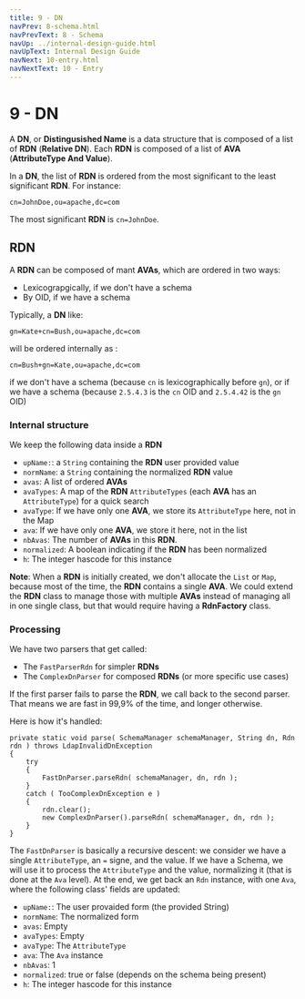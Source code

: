 ```yaml
---
title: 9 - DN
navPrev: 8-schema.html
navPrevText: 8 - Schema
navUp: ../internal-design-guide.html
navUpText: Internal Design Guide
navNext: 10-entry.html
navNextText: 10 - Entry
---
```


# 9 - DN

A **DN**, or **Distingusished Name** is a data structure that is composed of a list of **RDN** (**Relative DN**). Each **RDN** is composed of a list of **AVA** (**AttributeType And Value**).

In a **DN**, the list of **RDN** is ordered from the most significant to the least significant **RDN**. For instance:

	cn=JohnDoe,ou=apache,dc=com

The most significant **RDN** is ```cn=JohnDoe```.

## RDN

A **RDN** can be composed of mant **AVAs**, which are ordered in two ways:
* Lexicograpgically, if we don't have a schema
* By OID, if we have a schema

Typically, a **DN** like:

	gn=Kate+cn=Bush,ou=apache,dc=com

will be ordered internally as :

	cn=Bush+gn=Kate,ou=apache,dc=com	

if we don't have a schema (because ```cn``` is lexicographically before ```gn```), or if we have a schema (because ```2.5.4.3``` is the ```cn``` OID and ```2.5.4.42``` is the ```gn``` OID)

### Internal structure

We keep the following data inside a **RDN**

* ```upName:```: a ```String``` containing the **RDN** user provided value
* ```normName```: a ```String``` containing the normalized **RDN** value
* ```avas```: A list of ordered **AVAs**
* ```avaTypes```: A map of the **RDN** ```AttributeTypes``` (each **AVA** has an ```AttributeType```) for a quick search
* ```avaType```: If we have only one **AVA**, we store its ```AttributeType``` here, not in the Map
* ```ava```: If we have only one **AVA**, we store it here, not in the list
* ```nbAvas```: The number of **AVAs** in this **RDN**.
* ```normalized```: A boolean indicating if the **RDN** has been normalized
* ```h```: The integer hascode for this instance


**Note**: When a **RDN** is initially created, we don't allocate the ```List``` or ```Map```, because most of the time, the **RDN** contains a single **AVA**. We could extend the **RDN** class to manage those with multiple **AVAs** instead of managing all in one single class, but that would require having a **RdnFactory** class.

### Processing

We have two parsers that get called:
* The ```FastParserRdn``` for simpler **RDNs**
* The ```ComplexDnParser``` for composed **RDNs** (or more specific use cases)

If the first parser fails to parse the **RDN**, we call back to the second parser. That means we are fast in 99,9% of the time, and longer otherwise.

Here is how it's handled:

  
    private static void parse( SchemaManager schemaManager, String dn, Rdn rdn ) throws LdapInvalidDnException
    {
        try
        {
            FastDnParser.parseRdn( schemaManager, dn, rdn );
        }
        catch ( TooComplexDnException e )
        {
            rdn.clear();
            new ComplexDnParser().parseRdn( schemaManager, dn, rdn );
        }
    }

The ```FastDnParser``` is basically a recursive descent: we consider we have a single ```AttributeType```, an ```=``` signe, and the value. If we have a Schema, we will use it to process the ```AttributeType``` and the value, normalizing it (that is done at the ```Ava``` level). At the end, we get back an ```Rdn``` instance, with one ```Ava```, where the following class' fields are updated:

* ```upName:```: The user provaided form (the provided String)
* ```normName```: The normalized form
* ```avas```: Empty
* ```avaTypes```: Empty
* ```avaType```: The ```AttributeType```
* ```ava```: The ```Ava``` instance
* ```nbAvas```: 1
* ```normalized```: true or false (depends on the schema being present)
* ```h```: The integer hascode for this instance
